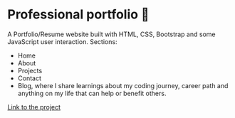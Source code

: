 # Professional portfolio :briefcase:

A Portfolio/Resume website built with HTML, CSS, Bootstrap and some JavaScript user interaction. Sections:

* Home
* About
* Projects
* Contact
* Blog, where I share learnings about my coding journey, career path and anything on my life that can help or benefit others.

[Link to the project](https://www.cristina-padilla.com/)
